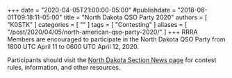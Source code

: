 +++
date = "2020-04-05T21:00:00-05:00"
#publishdate = "2018-08-01T09:18:11-05:00"
title = "North Dakota QSO Party 2020"
authors = [ "K0STK" ]
categories = [ "" ]
tags = [ "Contesting" ]
aliases = [ "/post/2020/04/05/north-american-qso-party-2020/" ]
+++
RRRA Members are encouraged to participate in the North Dakota QSO
Party from 1800 UTC April 11 to 0600 UTC April 12, 2020.

Participants should visit the
[North Dakota Section News page](http://ndarrlsec.com/)
for contest rules, information, and other resources.
<!--more-->
